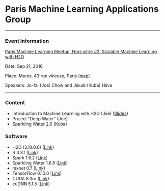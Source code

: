 # Paris Machine Learning Applications Group

---

### Event Information

[Paris Machine Learning Meetup, Hors série #2: Scalable Machine Learning with H2O](https://www.meetup.com/Paris-Machine-learning-applications-group/events/233874278/)

Date: Sep 21, 2016

Place: Murex, 43 rue vineuse, Paris ([map](https://maps.google.com/maps?f=q&hl=en&q=48.861176,2.285339))

Speakers: Jo-fai (Joe) Chow and Jakub (Kuba) Háva


---

### Content

- Introduction to Machine Learning with H2O (Joe) ([Slides](2016_09_21_Paris_ML_Talk_1_Introduction.pptx))
- Project "Deep Water" (Joe)
- Sparkling Water 2.0 (Kuba)


### Software 

- H2O (3.10.0.6) ([Link](http://www.h2o.ai/download/h2o/choose))
- R 3.3.1 ([Link](T.B.C.))
- Spark 1.6.2 ([Link](T.B.C.))
- Sparkling Water 1.6.6 ([Link](http://h2o-release.s3.amazonaws.com/sparkling-water/rel-1.6/6/index.html))
- mxnet 0.7 ([Link](T.B.C.))
- TensorFlow 0.10.0 ([Link](T.B.C.))
- CUDA 8.0rc ([Link](T.B.C.))
- cuDNN 5.1.5 ([Link](T.B.C.))


